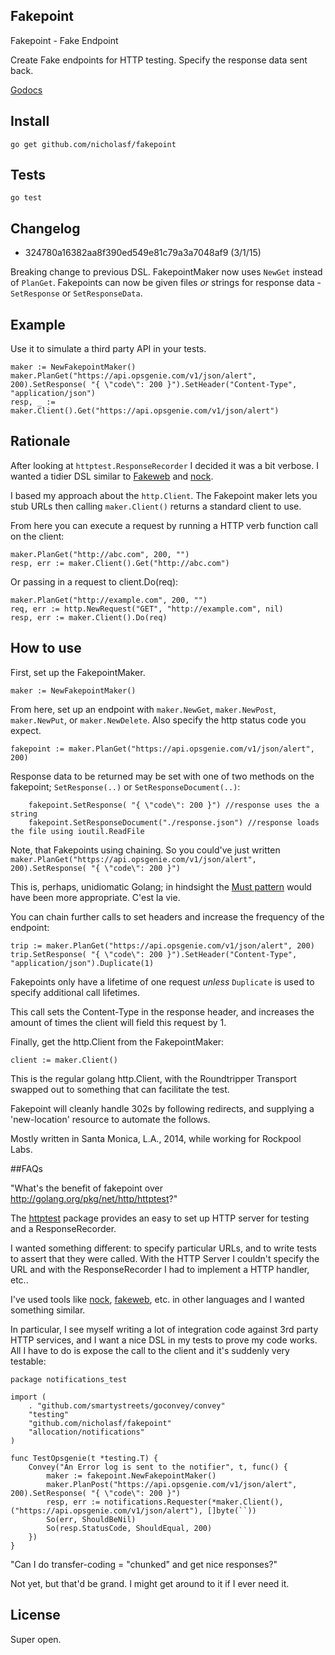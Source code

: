 ## Fakepoint

Fakepoint - Fake Endpoint

Create Fake endpoints for HTTP testing. Specify the response data sent back.

[Godocs](http://godoc.org/github.com/nicholasf/fakepoint)

## Install

`go get github.com/nicholasf/fakepoint`


## Tests

`go test`

## Changelog

* 324780a16382aa8f390ed549e81c79a3a7048af9 (3/1/15)

Breaking change to previous DSL. FakepointMaker now uses `NewGet` instead of `PlanGet`. Fakepoints can now be given files *or* strings for response data - `SetResponse` or `SetResponseData`.

## Example

Use it to simulate a third party API in your tests. 

```golang
maker := NewFakepointMaker()
maker.PlanGet("https://api.opsgenie.com/v1/json/alert", 200).SetResponse( "{ \"code\": 200 }").SetHeader("Content-Type", "application/json")
resp, _ := maker.Client().Get("https://api.opsgenie.com/v1/json/alert")
```

## Rationale

After looking at `httptest.ResponseRecorder` I decided it was a bit verbose. I wanted a tidier DSL similar to [Fakeweb](https://github.com/chrisk/fakeweb) and [nock](https://github.com/pgte/nock).

I based my approach about the `http.Client`. The Fakepoint maker lets you stub URLs then calling `maker.Client()` returns a standard client to use.

From here you can execute a request by running a HTTP verb function call on the client:

```
maker.PlanGet("http://abc.com", 200, "")
resp, err := maker.Client().Get("http://abc.com")
```
Or passing in a request to client.Do(req):

```
maker.PlanGet("http://example.com", 200, "")
req, err := http.NewRequest("GET", "http://example.com", nil)
resp, err := maker.Client().Do(req)
```

## How to use
First, set up the FakepointMaker.

```golang
maker := NewFakepointMaker()
```

From here, set up an endpoint with `maker.NewGet`, `maker.NewPost`, `maker.NewPut`, or `maker.NewDelete`. Also specify the http status code you expect.

```golang
fakepoint := maker.PlanGet("https://api.opsgenie.com/v1/json/alert", 200)
```

Response data to be returned may be set with one of two methods on the fakepoint; `SetResponse(..)` or `SetResponseDocument(..)`:

```golang
	fakepoint.SetResponse( "{ \"code\": 200 }") //response uses the a string
	fakepoint.SetResponseDocument("./response.json") //response loads the file using ioutil.ReadFile
```

Note, that Fakepoints using chaining. So you could've just written `maker.PlanGet("https://api.opsgenie.com/v1/json/alert", 200).SetResponse( "{ \"code\": 200 }")`

This is, perhaps, unidiomatic Golang; in hindsight the [Must pattern](http://golang.org/pkg/text/template/#Must) would have been more appropriate. C'est la vie.

You can chain further calls to set headers and increase the frequency of the endpoint:

``` golang
trip := maker.PlanGet("https://api.opsgenie.com/v1/json/alert", 200)
trip.SetResponse( "{ \"code\": 200 }").SetHeader("Content-Type", "application/json").Duplicate(1)
```

Fakepoints only have a lifetime of one request *unless* `Duplicate` is used to specify additional call lifetimes.

This call sets the Content-Type in the response header, and increases the amount of times the client will field this request by 1.

Finally, get the http.Client from the FakepointMaker:

```golang
client := maker.Client()
```

This is the regular golang http.Client, with the Roundtripper Transport swapped out to something that can facilitate the test.

Fakepoint will cleanly handle 302s by following redirects, and supplying a 'new-location' resource to automate the follows.

Mostly written in Santa Monica, L.A., 2014, while working for Rockpool Labs.

##FAQs

"What's the benefit of fakepoint over http://golang.org/pkg/net/http/httptest?"

The [httptest](http://golang.org/pkg/net/http/httptest/) package provides an easy to set up HTTP server for testing and a ResponseRecorder. 

I wanted something different: to specify particular URLs, and to write tests to assert that they were called. With the HTTP Server I couldn't specify the URL and with the ResponseRecorder I had to implement a HTTP handler, etc..

I've used tools like [nock](https://github.com/pgte/nock), [fakeweb](https://github.com/chrisk/fakeweb), etc. in other languages and I wanted something similar.

In particular, I see myself writing a lot of integration code against 3rd party HTTP services, and I want a nice DSL in my tests to prove my code works. All I have to do is expose the call to the client and it's suddenly very testable:

```golang
package notifications_test

import (
	. "github.com/smartystreets/goconvey/convey"
	"testing"
	"github.com/nicholasf/fakepoint"
	"allocation/notifications"
)

func TestOpsgenie(t *testing.T) {
	Convey("An Error log is sent to the notifier", t, func() {
		maker := fakepoint.NewFakepointMaker()
		maker.PlanPost("https://api.opsgenie.com/v1/json/alert", 200).SetResponse( "{ \"code\": 200 }")
		resp, err := notifications.Requester(*maker.Client(), ("https://api.opsgenie.com/v1/json/alert"), []byte(``))
		So(err, ShouldBeNil)
		So(resp.StatusCode, ShouldEqual, 200)
	})
}

```

"Can I do transfer-coding = "chunked" and get nice responses?"

Not yet, but that'd be grand. I might get around to it if I ever need it.

## License

Super open.
